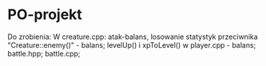 # PO-projekt

Do zrobienia:
  W creature.cpp:
    atak-balans,
    losowanie statystyk przeciwnika "Creature::enemy()" - balans;
  levelUp() i xpToLevel() w player.cpp - balans;
  battle.hpp;
  battle.cpp;
